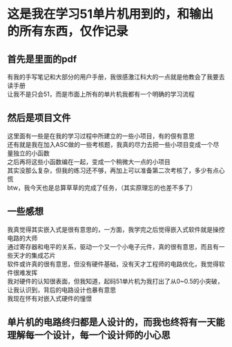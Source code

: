 # 这是我在学习51单片机用到的，和输出的所有东西，仅作记录  

  
## 首先是里面的pdf
有我的手写笔记和大部分的用户手册，我很感激江科大的一点就是他教会了我要去读手册  
让我不是只会51，而是市面上所有的单片机我都有一个明确的学习流程

## 然后是项目文件
这里面有一些是在我的学习过程中所建立的一些小项目，有的佷有意思  
还有就是我在加入ASC做的一些考核题，我真的尽力去把一些小项目变成一个尽量独立的小函数  
之后再将这些小函数编在一起，变成一个稍微大一点的小项目  
其实没那么复杂，但我的练习还不够，再加上可以准备第二次考核了，多少有点心慌  
btw，我今天也是总算草草的完成了任务，（其实原理忘的也差不多了）  

## 一些感想
我真觉得其实嵌入式是很有意思的，一方面，我学完之后觉得嵌入式软件就是操控电路的大师  
通过寄存器和电平的关系，驱动一个又一个小电子元件，真的很有意思，而且有一些天才的集成芯片  
软件或许真的很有意思，但没有硬件基础，没有天才工程师的电路优化，我觉得软件很难发挥  
我对硬件的认知很表面，但我知道，起码51单片机为我打出了从0~0.5的小突破，让我认识到，背后的电路设计也暴有意思  
我现在怀有对嵌入式硬件的憧憬  


  ## 单片机的电路终归都是人设计的，而我也终将有一天能理解每一个设计，每一个设计师的小心思

